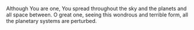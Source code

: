 Although You are one, You spread throughout the sky and the planets and all space between. O great one, seeing this wondrous and terrible form, all the planetary systems are perturbed.